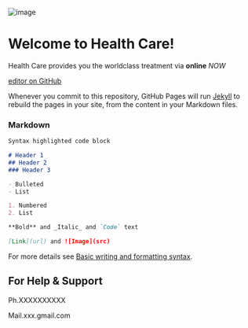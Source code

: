 ![image](https://user-images.githubusercontent.com/93439229/150577695-b515320c-88a2-46fd-9907-1e9cb7857fca.png)

# Welcome to Health Care!
  Health Care provides you the worldclass treatment via **online** _NOW_
  
[editor on GitHub](https://github.com/DomiChurchill/Health-Care/edit/main/README.md)

Whenever you commit to this repository, GitHub Pages will run [Jekyll](https://jekyllrb.com/) to rebuild the pages in your site, from the content in your Markdown files.

### Markdown

```markdown
Syntax highlighted code block

# Header 1
## Header 2
### Header 3

- Bulleted
- List

1. Numbered
2. List

**Bold** and _Italic_ and `Code` text

[Link](url) and ![Image](src)
```

For more details see [Basic writing and formatting syntax](https://docs.github.com/en/github/writing-on-github/getting-started-with-writing-and-formatting-on-github/basic-writing-and-formatting-syntax).

## For Help & Support

Ph.XXXXXXXXXX

Mail.xxx.gmail.com
